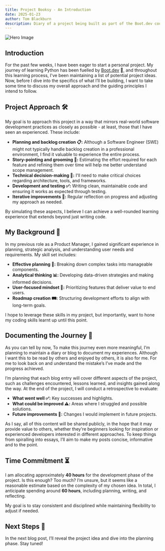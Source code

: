```yaml
---
title: Project Booksy - An Introduction
date: 2025-01-23
author: Tom Blackburn
description: Diary of a project being built as part of the Boot.dev course
---
```


![Hero Image](https://images.unsplash.com/photo-1527219525722-f9767a7f2884?q=80&w=2073&auto=format&fit=crop&ixlib=rb-4.0.3&ixid=M3wxMjA3fDB8MHxwaG90by1wYWdlfHx8fGVufDB8fHx8fA%3D%3D)

## Introduction

For the past few weeks, I have been eager to start a personal project. My journey of learning Python has been fuelled by [Boot.dev](https://www.boot.dev/) 🐍, and throughout this learning process, I've been maintaining a list of potential project ideas. Now, before I dive into the specifics of what I’ll be building, I want to take some time to discuss my overall approach and the guiding principles I intend to follow.

## Project Approach **🛠️**

My goal is to approach this project in a way that mirrors real-world software development practices as closely as possible - at least, those that I have seen an experienced. These include:

- **Planning and backlog creation 📋:** Although a Software Engineer (SWE) might not typically handle backlog creation in a professional environment, I find it valuable to experience the entire process.
- **Story-pointing and grooming 🧹:** Estimating the effort required for each feature and refining them over time will help me better understand scope management.
- **Technical decision-making 🤔:** I'll need to make critical choices regarding architecture, tools, and frameworks.
- **Development and testing ✅:** Writing clean, maintainable code and ensuring it works as expected through testing.
- **Iterative improvements 🔄:** Regular reflection on progress and adjusting my approach as needed.

By simulating these aspects, I believe I can achieve a well-rounded learning experience that extends beyond just writing code.

## My Background **🎯**

In my previous role as a Product Manager, I gained significant experience in planning, strategic analysis, and understanding user needs and requirements. My skill set includes:

- **Effective planning 📅:** Breaking down complex tasks into manageable components.
- **Analytical thinking 📊:** Developing data-driven strategies and making informed decisions.
- **User-focused mindset 👥:** Prioritizing features that deliver value to end users.
- **Roadmap creation 🛤️:** Structuring development efforts to align with long-term goals.

I hope to leverage these skills in my project, but importantly, want to hone my coding skills learnt up until this point.

## **Documenting the Journey 📝**

As you can tell by now, To make this journey even more meaningful, I’m planning to maintain a diary or blog to document my experiences. Although I want this to be read by others and enjoyed by others, it is also for me. For me to look back on and understand the mistake’s I’ve made and the progress achieved. 

I’m planning that each blog entry will cover different aspects of the project, such as challenges encountered, lessons learned, and insights gained along the way. At the end of the project, I will conduct a retrospective to evaluate:

- **What went well ✅:** Key successes and highlights.
- **What could be improved ⚠️:** Areas where I struggled and possible solutions.
- **Future improvements 🔧:** Changes I would implement in future projects.

As I say, all of this content will be shared publicly, in the hope that it may provide value to others, whether they're beginners looking for inspiration or experienced developers interested in different approaches. To keep things from spiralling into essays, I’ll aim to make my posts concise, informative and to the point.

## **Time Commitment ⏳**

I am allocating approximately **40 hours** for the development phase of the project. Is this enough? Too much? I’m unsure, but it seems like a reasonable estimate based on the complexity of my chosen idea. In total, I anticipate spending around **60 hours**, including planning, writing, and reflecting.

My goal is to stay consistent and disciplined while maintaining flexibility to adjust if needed.

## Next Steps **🚀**

In the next blog post, I’ll reveal the project idea and dive into the planning phase. Stay tuned!